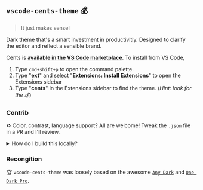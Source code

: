 ## `vscode-cents-theme` 💰
> It just makes sense!

Dark theme that's a smart investment in productivitiy. Designed to clarify the editor and reflect a sensible brand.

Cents is **[available in the VS Code marketplace][market]**. To install from VS Code,

1. Type `cmd+shift+p` to open the command palette.
1. Type "**ext**" and select "**Extensions: Install Extensions**" to open the Extensions sidebar
1. Type "**cents**" in the Extensions sidebar to find the theme. (_Hint: look for the 💰_)

### Contrib
♻️ Color, contrast, language support? All are welcome! Tweak the `.json` file in a PR and I'll review.

<details>
<summary>How do I build this locally?</summary>

### Build

```shell
# after cloning
npm i
npm start  # repackages .vsix file
npm run clean  # wipes .vsix files
```

### Install

Once we have a `.vsix` package (after running `npm run build`), we're able to install the theme.

From VS Code,
1. `cmd+shift+p` to open command palette
1. Type "**ext**" and select "**Extensions: Install Extensions**" to open the Extensions sidebar
1. Click the `...` menu in the upper right corner of the sidebar
1. Choose "**Install from VSIX**"
1. From Finder, select the `.vsix` file that we generated in `npm run build`. Once selected, it should appear in the extensions sidebar
1. Done!

If you need to toggle to the theme, go to `Preferences > Color Theme > Cents`. If you need to reinstall, search for "**cents**" in the Extensions sidebar.
</details>

### Recongition
️🏆 `vscode-cents-theme` was loosely based on the awesome [`Any Dark`][ad] and [`One Dark Pro`][odp].

[market]: https://marketplace.visualstudio.com/items?itemName=piperchester.vscode-cents-theme
[ad]: https://github.com/teabyii/vscode-ayu
[odp]: https://github.com/Binaryify/OneDark-Pro
